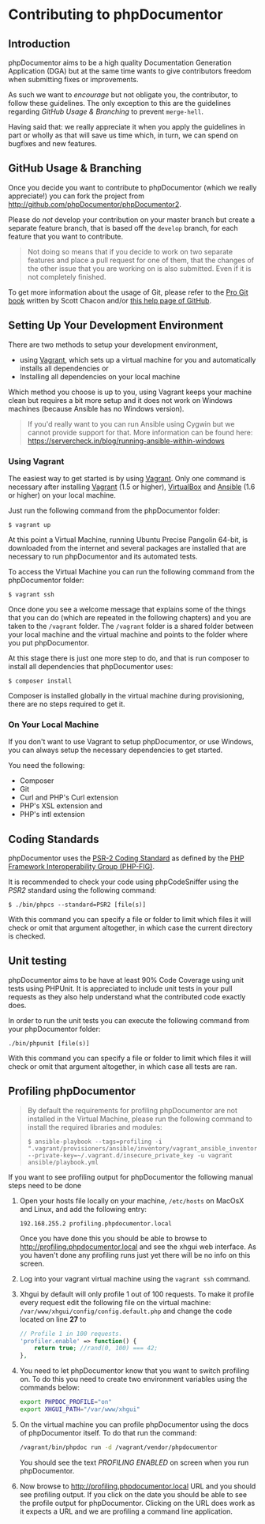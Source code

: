 Contributing to phpDocumentor
=============================

Introduction
------------

phpDocumentor aims to be a high quality Documentation Generation Application (DGA) but at the same time wants to give
contributors freedom when submitting fixes or improvements.

As such we want to *encourage* but not obligate you, the contributor, to follow these guidelines. The only exception to
this are the guidelines regarding *GitHub Usage & Branching* to prevent `merge-hell`.

Having said that: we really appreciate it when you apply the guidelines in part or wholly as that will save us time
which, in turn, we can spend on bugfixes and new features.

GitHub Usage & Branching
------------------------

Once you decide you want to contribute to phpDocumentor (which we really appreciate!) you can fork the project from
http://github.com/phpDocumentor/phpDocumentor2.

Please do *not* develop your contribution on your master branch but create a separate feature branch, that is based off
the `develop` branch, for each feature that you want to contribute.

> Not doing so means that if you decide to work on two separate features and place a pull request for one of them, that
> the changes of the other issue that you are working on is also submitted. Even if it is not completely finished.

To get more information about the usage of Git, please refer to the [Pro Git book][PROGIT] written
by Scott Chacon and/or [this help page of GitHub][GITHUB_HELP_PR].

Setting Up Your Development Environment
---------------------------------------

There are two methods to setup your development environment,

- using [Vagrant][VAGRANT], which sets up a virtual machine for you and automatically installs all dependencies or
- Installing all dependencies on your local machine

Which method you choose is up to you, using Vagrant keeps your machine clean but requires a bit more setup and
it does not work on Windows machines (because Ansible has no Windows version).

> If you'd really want to you can run Ansible using Cygwin but we cannot provide support for that. More information
> can be found here: https://servercheck.in/blog/running-ansible-within-windows

### Using Vagrant

The easiest way to get started is by using [Vagrant][VAGRANT]. Only one command is necessary after installing
[Vagrant][VAGRANT_INSTALL] (1.5 or higher), [VirtualBox][VIRTUALBOX_INSTALL] and [Ansible][ANSIBLE_INSTALL]
(1.6 or higher) on your local machine.

Just run the following command from the phpDocumentor folder:

    $ vagrant up

At this point a Virtual Machine, running Ubuntu Precise Pangolin 64-bit, is downloaded from the internet and several
packages are installed that are necessary to run phpDocumentor and its automated tests.

To access the Virtual Machine you can run the following command from the phpDocumentor folder:

    $ vagrant ssh

Once done you see a welcome message that explains some of the things that you can do (which are repeated in the
following chapters) and you are taken to the `/vagrant` folder. The `/vagrant` folder is a shared folder between
your local machine and the virtual machine and points to the folder where you put phpDocumentor.

At this stage there is just one more step to do, and that is run composer to install all dependencies that phpDocumentor
uses:

    $ composer install

Composer is installed globally in the virtual machine during provisioning, there are no steps required to get it.

### On Your Local Machine

If you don't want to use Vagrant to setup phpDocumentor, or use Windows, you can always setup the necessary dependencies
to get started.

You need the following:

- Composer
- Git
- Curl and PHP's Curl extension
- PHP's XSL extension and
- PHP's intl extension

Coding Standards
----------------

phpDocumentor uses the [PSR-2 Coding Standard][PSR2] as defined by the
[PHP Framework Interoperability Group (PHP-FIG)][PHP_FIG].

It is recommended to check your code using phpCodeSniffer using the *PSR2* standard using the following command:

    $ ./bin/phpcs --standard=PSR2 [file(s)]

With this command you can specify a file or folder to limit which files it will check or omit that argument altogether,
in which case the current directory is checked.

Unit testing
------------

phpDocumentor aims to be have at least 90% Code Coverage using unit tests using PHPUnit. It is appreciated to include
unit tests in your pull requests as they also help understand what the contributed code exactly does.

In order to run the unit tests you can execute the following command from your phpDocumentor folder:

    ./bin/phpunit [file(s)]

With this command you can specify a file or folder to limit which files it will check or omit that argument altogether,
in which case all tests are ran.

Profiling phpDocumentor
-----------------------

> By default the requirements for profiling phpDocumentor are not installed in the Virtual Machine, please run the
> following command to install the required libraries and modules:
>
>     $ ansible-playbook --tags=profiling -i ".vagrant/provisioners/ansible/inventory/vagrant_ansible_inventory"
>     --private-key=~/.vagrant.d/insecure_private_key -u vagrant ansible/playbook.yml

If you want to see profiling output for phpDocumentor the following manual steps need to be done

1. Open your hosts file locally on your machine, `/etc/hosts` on MacOsX and Linux, and add the following entry:

       192.168.255.2 profiling.phpdocumentor.local

   Once you have done this you should be able to browse to http://profiling.phpdocumentor.local and see the xhgui web
   interface. As you haven't done any profiling runs just yet there will be no info on this screen.
2. Log into your vagrant virtual machine using the `vagrant ssh` command.
3. Xhgui by default will only profile 1 out of 100 requests. To make it profile every request edit the following file
   on the virtual machine: `/var/www/xhgui/config/config.default.php` and change the code located on line **27** to

   ``` php
   // Profile 1 in 100 requests.
   'profiler.enable' => function() {
       return true; //rand(0, 100) === 42;
   },
   ```

4. You need to let phpDocumentor know that you want to switch profiling on. To do this you need to create two
   environment variables using the commands below:

   ``` bash
   export PHPDOC_PROFILE="on"
   export XHGUI_PATH="/var/www/xhgui"
   ```

5. On the virtual machine you can profile phpDocumentor using the docs of phpDocumentor itself. To do that run the
   command:

   ``` bash
   /vagrant/bin/phpdoc run -d /vagrant/vendor/phpdocumentor
   ```
   You should see the text *PROFILING ENABLED* on screen when you run phpDocumentor.

6. Now browse to http://profiling.phpdocumentor.local URL and you should see profiling output. If you click on the
   date you should be able to see the profile output for phpDocumentor. Clicking on the URL does work as it expects a
   URL and we are profiling a command line application.

[PROGIT]:             http://git-scm.com/book
[GITHUB_HELP_PR]:     https://help.github.com/articles/using-pull-requests
[VAGRANT]:            http://vagrantup.com
[ANSIBLE_INSTALL]:    http://docs.ansible.com/intro_installation.html
[VAGRANT_INSTALL]:    http://docs.vagrantup.com/v2/installation/index.html
[VIRTUALBOX_INSTALL]: https://www.virtualbox.org/manual/ch02.html
[PSR2]:               https://github.com/php-fig/fig-standards/blob/master/accepted/PSR-2-coding-style-guide.md
[PHP_FIG]:            http://www.php-fig.org/